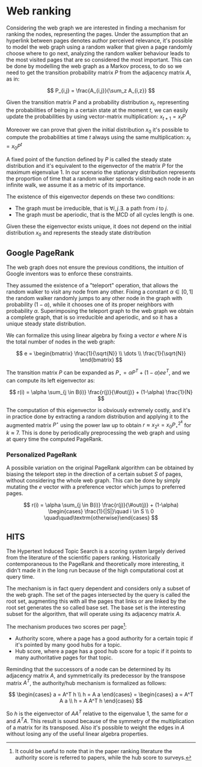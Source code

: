 # Web ranking
Considering the web graph we are interested in finding a mechanism for ranking the nodes, representing the pages.
Under the assumption that an hyperlink between pages denotes author perceived relevance, it's possible to model the web graph using a random walker that given a page randomly choose where to go next, analyzing the random walker behaviour leads to the most visited pages that are so considered the most important.
This can be done by modelling the web graph as a Markov process, to do so we need to get the transition probability matrix $P$ from the adjacency matrix $A$, as in:

$$
P_{i,j} = \frac{A_{i,j}}{\sum_z A_{i,z}}
$$

Given the transition matrix $P$ and a probability distribution $x_t$, representing the probabilities of being in a certain state at the moment $t$, we can easily update the probabilities by using vector-matrix multiplication: $x_{t+1} = x_t P$

Moreover we can prove that given the initial distribution $x_0$ it's possible to compute the probabilities at time $t$ always using the same multiplication: $x_t = x_0 P^{t}$

A fixed point of the function defined by $P$ is called the steady state distribution and it's equivalent to the eigenvector of the matrix $P$ for the maximum eigenvalue $1$.
In our scenario the stationary distribution represents the proportion of time that a random walker spends visiting each node in an infinite walk, we assume it as a metric of its importance.

The existence of this eigenvector depends on these two conditions:

- The graph must be irreducible, that is $\forall i,j . \exists .$ a path from $i$ to $j$.
- The graph must be aperiodic, that is the MCD of all cycles length is one.

Given these the eigenvector exists unique, it does not depend on the initial distribution $x_0$ and represents the steady state distribution

## Google PageRank
The web graph does not ensure the previous conditions, the intuition of Google inventors was to enforce these constraints.

They assumed the existence of a "teleport" operation, that allows the random walker to visit any node from any other.
Fixing a constant $\alpha \in [0,1]$ the random walker randomly jumps to any other node in the graph with probability $(1-\alpha)$, while it chooses one of its proper neighbors with probability $\alpha$.
Superimposing the teleport graph to the web graph we obtain a complete graph, that is so irreducible and aperiodic, and so it has a unique steady state distribution.

We can formalize this using linear algebra by fixing a vector $e$ where $N$ is the total number of nodes in the web graph:

$$
e = \begin{bmatrix} \frac{1}{\sqrt{N}} \\ \dots \\ \frac{1}{\sqrt{N}} \end{bmatrix}
$$

The transition matrix $P$ can be expanded as $P_\star = \alpha P ^ T + ( 1 - \alpha ) e e^T$, and we can compute its left eigenvector as:

$$
r(i) = \alpha \sum_{j \in B(i)} \frac{r(j)}{\#out(j)} + (1-\alpha) \frac{1}{N}
$$

The computation of this eigenvector is obviously extremely costly, and it's in practice done by extracting a random distribution and applying it to the augmented matrix $P^\star$ using the power law up to obtain $r \approx x_{2^k} = x_0 P_\star^{2^k}$ for $k \approx 7$.
This is done by periodically preprocessing the web graph and using at query time the computed PageRank.

### Personalized PageRank
A possibile variation on the original PageRank algorithm can be obtained by biasing the teleport step in the direction of a certain subset $S$ of pages, without considering the whole web graph.
This can be done by simply mutating the $e$ vector with a preference vector which jumps to preferred pages.

$$
r(i) = \alpha \sum_{j \in B(i)} \frac{r(j)}{\#out(j)} + (1-\alpha) \begin{cases} \frac{1}{|S|}\quad i \in S \\ 0 \quad\quad\textrm{otherwise}\end{cases}
$$

## HITS
The Hypertext Induced Topic Search is a scoring system largely derived from the literature of the scientific papers ranking.
Historically contemporaneous to the PageRank and theoretically more interesting, it didn't made it in the long run because of the high computational cost at query time.

The mechanism is in fact query dependent and considers only a subset of the web graph.
The set of the pages intersected by the query is called the root set, augmenting this with all the pages that links or are linked by the root set generates the so called base set.
The base set is the interesting subset for the algorithm, that will operate using its adjacency matrix $A$.

The mechanism produces two scores per page[^3]:

- Authority score, where a page has a good authority for a certain topic if it's pointed by many good hubs for a topic.
- Hub score, where a page has a good hub score for a topic if it points to many authoritative pages for that topic.

Reminding that the successors of a node can be determined by its adjacency matrix $A$, and symmetrically its predecessor by the transpose matrix $A^T$, the authority/hub mechanism is formalized as follows:

$$
\begin{cases} a = A^T h \\ h = A a \end{cases} =
\begin{cases} a = A^T A a \\ h = A A^T h \end{cases}
$$

So $h$ is the eigenvector of $AA^T$ relative to the eigenvalue 1, the same for $a$ and $A^T A$.
This result is sound because of the symmetry of the multiplication of a matrix for its transposed.
Also it's possible to weight the edges in $A$ without losing any of the useful linear algebra properties.

[^3]: It could be useful to note that in the paper ranking literature the authority score is referred to papers, while the hub score to surveys.

